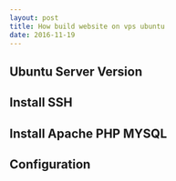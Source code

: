 ```yaml
---
layout: post
title: How build website on vps ubuntu
date: 2016-11-19
---
```


## Ubuntu Server Version

## Install SSH

## Install Apache PHP MYSQL

## Configuration